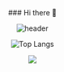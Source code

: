 <div align="center">
### Hi there 👋

![header](https://capsule-render.vercel.app/api?type=venom&color=auto&height=250&section=header&text=SERIM_SHIN&fontSize=90&animation=fadeIn)

![Top Langs](https://github-readme-stats.vercel.app/api/top-langs/?username=ss133600&layout=compact)

<img src="https://img.shields.io/badge/html5-E34F26?style=for-the-badge&logo=html5&logoColor=white">
</div>
